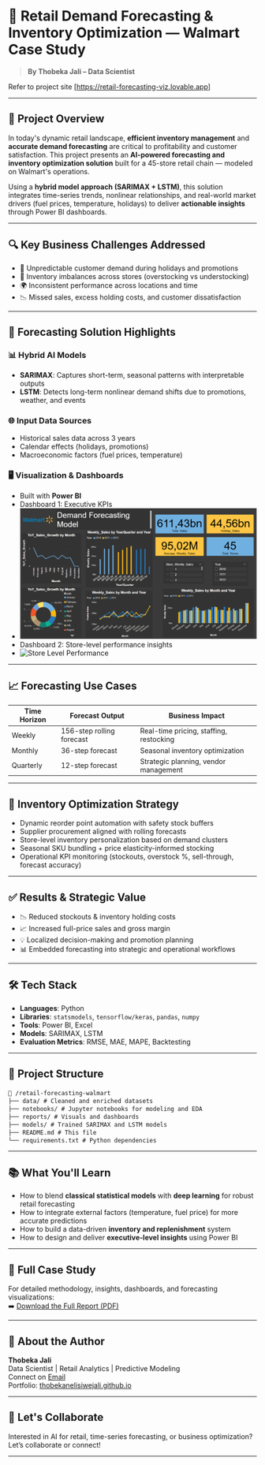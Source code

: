 # 🛒 Retail Demand Forecasting & Inventory Optimization — Walmart Case Study

> **By Thobeka Jali – Data Scientist**

Refer to project site [https://retail-forecasting-viz.lovable.app]

---

## 🚀 Project Overview

In today's dynamic retail landscape, **efficient inventory management** and **accurate demand forecasting** are critical to profitability and customer satisfaction. This project presents an **AI-powered forecasting and inventory optimization solution** built for a 45-store retail chain — modeled on Walmart's operations.

Using a **hybrid model approach (SARIMAX + LSTM)**, this solution integrates time-series trends, nonlinear relationships, and real-world market drivers (fuel prices, temperature, holidays) to deliver **actionable insights** through Power BI dashboards.

---

## 🔍 Key Business Challenges Addressed

- 🎯 Unpredictable customer demand during holidays and promotions  
- 🏬 Inventory imbalances across stores (overstocking vs understocking)  
- 🌍 Inconsistent performance across locations and time  
- 📉 Missed sales, excess holding costs, and customer dissatisfaction  

---

## 🧠 Forecasting Solution Highlights

### 📊 Hybrid AI Models
- **SARIMAX**: Captures short-term, seasonal patterns with interpretable outputs  
- **LSTM**: Detects long-term nonlinear demand shifts due to promotions, weather, and events  

### 🌐 Input Data Sources
- Historical sales data across 3 years  
- Calendar effects (holidays, promotions)  
- Macroeconomic factors (fuel prices, temperature)  

### 🖥️ Visualization & Dashboards
- Built with **Power BI**  
- Dashboard 1: Executive KPIs
- ![KPI Dashboard](images/Dashboard_1.png)
- Dashboard 2: Store-level performance insights
- ![Store Level Performance](images/dashboard_2.png)

---

## 📈 Forecasting Use Cases

| Time Horizon | Forecast Output | Business Impact |
|--------------|------------------|------------------|
| Weekly       | 156-step rolling forecast | Real-time pricing, staffing, restocking |
| Monthly      | 36-step forecast | Seasonal inventory optimization |
| Quarterly    | 12-step forecast | Strategic planning, vendor management |

---

## 🧩 Inventory Optimization Strategy

- Dynamic reorder point automation with safety stock buffers  
- Supplier procurement aligned with rolling forecasts  
- Store-level inventory personalization based on demand clusters  
- Seasonal SKU bundling + price elasticity-informed stocking  
- Operational KPI monitoring (stockouts, overstock %, sell-through, forecast accuracy)

---

## ✅ Results & Strategic Value

- 📉 Reduced stockouts & inventory holding costs  
- 📈 Increased full-price sales and gross margin  
- 💡 Localized decision-making and promotion planning  
- 📊 Embedded forecasting into strategic and operational workflows  

---

## 🛠️ Tech Stack

- **Languages**: Python  
- **Libraries**: `statsmodels`, `tensorflow/keras`, `pandas`, `numpy`  
- **Tools**: Power BI, Excel  
- **Models**: SARIMAX, LSTM  
- **Evaluation Metrics**: RMSE, MAE, MAPE, Backtesting  

---

## 📌 Project Structure
````
📁 /retail-forecasting-walmart
├── data/ # Cleaned and enriched datasets
├── notebooks/ # Jupyter notebooks for modeling and EDA
├── reports/ # Visuals and dashboards
├── models/ # Trained SARIMAX and LSTM models
├── README.md # This file
└── requirements.txt # Python dependencies
````

---

## 📚 What You'll Learn

- How to blend **classical statistical models** with **deep learning** for robust retail forecasting  
- How to integrate external factors (temperature, fuel price) for more accurate predictions  
- How to build a data-driven **inventory and replenishment** system  
- How to design and deliver **executive-level insights** using Power BI  

---

## 📄 Full Case Study

For detailed methodology, insights, dashboards, and forecasting visualizations:  
➡️ [Download the Full Report (PDF)](./Demand%20Forecasting%20Report.pdf)

---

## 💼 About the Author

**Thobeka Jali**  
Data Scientist | Retail Analytics | Predictive Modeling  
Connect on [Email](thobekaj63@gmail.com)  
Portfolio: [thobekanelisiwejali.github.io](https://yourname.github.io)

---

## 🤝 Let's Collaborate

Interested in AI for retail, time-series forecasting, or business optimization?  
Let’s collaborate or connect!

---
